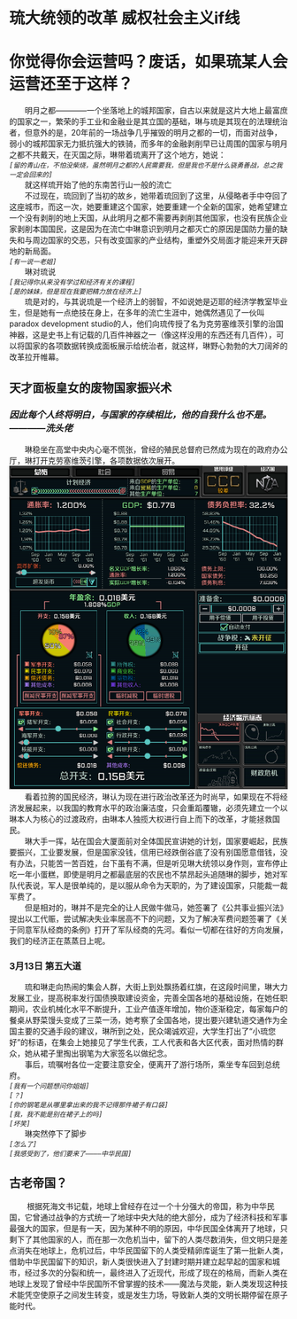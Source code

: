 # 琉大统领的改革 威权社会主义if线  
# 你觉得你会运营吗？废话，如果琉某人会运营还至于这样？  
&emsp;&emsp;明月之都————一个坐落地上的城邦国家，自古以来就是这片大地上最富庶的国家之一，繁荣的手工业和金融业是其立国的基础，琳与琉是其现在的法理统治者，但意外的是，20年前的一场战争几乎摧毁的明月之都的一切，而面对战争，弱小的城邦国家无力抵抗强大的铁骑，而多年的金融剥削早已让周围的国家与明月之都不共戴天，在灭国之际，琳带着琉离开了这个地方，她说：    
*```[留的青山在，不怕没柴烧，虽然明月之都的人民需要我，但是我也不是什么骁勇善战，总之我一定会回来的]```*  
&emsp;&emsp;就这样琉开始了他的东南苦行山一般的流亡  
&emsp;&emsp;不过现在，琉回到了当初的故乡，她带着琉回到了这里，从侵略者手中夺回了这座城市，而这一次，她要重建这个国家，她要重建一个全新的国家，她希望建立一个没有剥削的地上天国，从此明月之都不需要再剥削其他国家，也没有民族企业家剥削本国国民，这是因为在流亡中琳意识到明月之都灭亡的原因是国防力量的缺失和与周边国家的交恶，只有改变国家的产业结构，重塑外交局面才能迎来开天辟地的新局面。    
*```[有一说一老姐]```*  
&emsp;&emsp;琳对琉说  
*```[我记得你从来没有学过和经济有关的课程]```*  
*```[是的妹妹，但是现在我要把精力放在经济上]```*  
&emsp;&emsp;琉是对的，与其说琉是一个经济上的弱智，不如说她是迈耶的经济学教室毕业生，但是她有一点绝技在身上，在多年的流亡生涯中，她偶然遇见了一伙叫paradox development studio的人，他们向琉传授了名为克劳塞维茨引擎的治国神器，这是史书上有记载的几百件神器之一（像这样没用的东西还有几百件），可以将国家的各项数据转换成面板展示给统治者，就这样，琳野心勃勃的大刀阔斧的改革拉开帷幕。  
## 天才面板皇女的废物国家振兴术  
### *因此每个人终将明白，与国家的存续相比，他的自我什么也不是。————洗头佬*  

&emsp;&emsp;琳稳坐在高堂中央内心毫不慌张，曾经的殖民总督府已然成为现在的政府办公厅，琳打开克劳塞维茨引擎，各项数据依次展开。    
![如果你能看到这个说明,那就是图片根本加载不出来](https://github.com/TKPniaDevelopmentDepartment/TKPnia-Shit-Production-Department/blob/main/images/番外篇1-ecostep1.png)
&emsp;&emsp;看着拉胯的国民经济，琳认为现在进行政治改革还为时尚早，如果现在不将经济发展起来，以我国的教育水平的政治廉洁度，只会重蹈覆辙，必须先建立一个以琳本人为核心的过渡政府，由琳本人独揽大权进行自上而下的改革，才能拯救国民。    
&emsp;&emsp;琳大手一挥，站在国会大厦面前对全体国民宣讲她的计划，国家要崛起，民族要振兴，工业要发展，但是国家没钱，信用已经跌倒谷底了没有别国愿意借钱，没有办法，只能苦一苦百姓，台下虽有不满，但是听见琳大统领以身作则，宣布停止吃一年小蛋糕，即使是明月之都最底层的农民也不禁昂起头追随琳的脚步，她对军队代表说，军人是很单纯的，是以服从命令为天职的，为了建设国家，只能裁一裁军费了。    
&emsp;&emsp;但是相对的，琳并不是完全的让人民做牛做马，她签署了《公共事业振兴法》提出以工代赈，尝试解决失业率居高不下的问题，又为了解决军费问题签署了《关于同意军队经商的条例》打开了军队经商的先河。看似一切都在往好的方向发展，我们的经济正在蒸蒸日上呢。    
### 3月13日 第五大道  
&emsp;&emsp;琉和琳走向热闹的集会人群，大街上到处飘扬着红旗，在这段时间里，琳大力发展工业，提高税率发行国债换取建设资金，完善全国各地的基础设施，在她任职期间，农业机械化水平不断提升，工业产值逐年增加，物价逐渐稳定，每家每户的餐桌从野菜馒头变成了三菜一汤，她考察了全国各地，提出要兴建轨道交通作为全国主要的交通手段的建议，琳所到之处，民众竭诚欢迎，大学生打出了“小琉您好”的标语，在集会上她接见了学生代表，工人代表和各大区代表，面对热情的群众，她从裙子里掏出钢笔为大家签名以做纪念。    
&emsp;&emsp;事后，琉嘱咐各位一定要注意安全，便离开了游行场所，乘坐专车回到总统府。      
*```[我有一个问题想问你姐姐]```*    
*```[？]```*    
*```[你的钢笔是从哪里拿出来的我不记得那件裙子有口袋]```*    
*```[我，我不能是别在裙子上的吗]```*    
*```[坏笑]```*      
&emsp;&emsp;琳突然停下了脚步      
*```[怎么了]```*    
*```[我感受到了，他们要来了————中华民国]```*    
## 古老帝国？  
&emsp;&emsp; 根据死海文书记载，地球上曾经存在过一个十分强大的帝国，称为中华民国，它曾通过战争的方式统一了地球中央大陆的绝大部分，成为了经济科技和军事最强大的国家，但是有一天，因为某种不明的原因，中华民国全体离开了地球，只剩下了其他国家的人，而在那一次危机当中，留下的人类尽数消失，但文明只是差点消失在地球上，危机过后，中华民国留下的人类受精卵库诞生了第一批新人类，借助中华民国留下的知识，新人类很快进入了封建时期并建立起早起的国家和城市，经过多次的分裂和统一，最终进入了近现代，形成了现在的格局，而新人类在地球上发现了曾经中华民国所不曾掌握的技术——魔法与灵能，新人类发现这种技术能凭空使原子之间发生转变，或是发生力场，导致新人类的文明长期停留在原子能时代。  
